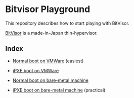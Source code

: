 # Bitvisor Playground

This repository describes how to start playing with BitVisor.

[BitVisor](https://www.bitvisor.org/) is a made-in-Japan thin-hypervisor.

## Index

- [Normal boot on VMWare](normal-vmware.md) (easiest)

- [iPXE boot on VMWare](ipxe-vmware.md)

- [Normal boot on bare-metal machine](normal-vmware.md)

- [iPXE boot on bare-metal machine](ipxe-baremetal.md) (practical)
